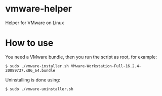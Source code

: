 # vmware-helper
Helper for VMware on Linux

# How to use
You need a VMware bundle, then you run the script as root, for example:
```
$ sudo ./vmware-installer.sh VMware-Workstation-Full-16.2.4-20089737.x86_64.bundle
```
Uninstalling is done using:
```
$ sudo ./vmware-uninstaller.sh
```
